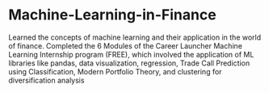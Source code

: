 # Machine-Learning-in-Finance
Learned the concepts of machine learning and their application in the world of finance. Completed the 6 Modules of the Career Launcher Machine Learning Internship program (FREE), which involved the application of ML libraries like pandas, data visualization, regression, Trade Call Prediction using Classification, Modern Portfolio Theory, and clustering for diversification analysis
